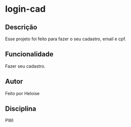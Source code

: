 # login-cad

## Descrição 
Esse projeto foi feito para fazer o seu cadastro, email e cpf.

## Funcionalidade
Fazer seu cadastro.

## Autor
Feito por Heloise

## Disciplina
PWI